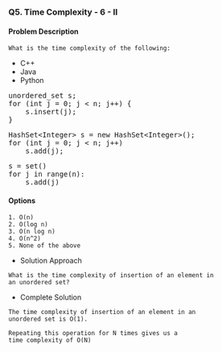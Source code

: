### Q5. Time Complexity - 6 - II
#### Problem Description
```text
What is the time complexity of the following:
```
<ul>
    <li>C++</li>
    <li>Java</li>
    <li>Python</li>
</ul>
<pre>
unordered_set s;
for (int j = 0; j &lt; n; j++) {
    s.insert(j);
}
</pre>
<pre>
HashSet&lt;Integer&gt; s = new HashSet&lt;Integer&gt;();
for (int j = 0; j &lt; n; j++)
    s.add(j);
</pre>
<pre>
s = set()
for j in range(n):
    s.add(j)
</pre>

#### Options
```text
1. O(n)
2. O(log n)
3. O(n log n)
4. O(n^2)
5. None of the above
```

* Solution Approach
```text
What is the time complexity of insertion of an element in 
an unordered set?
```
* Complete Solution
```text
The time complexity of insertion of an element in an 
unordered set is O(1).

Repeating this operation for N times gives us a 
time complexity of O(N)
```
